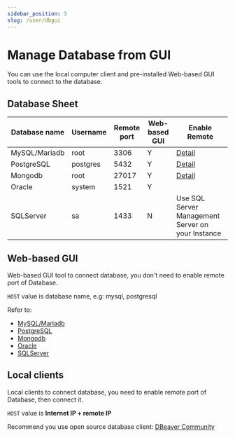 ```yaml
---
sidebar_position: 3
slug: /user/dbgui
---
```


# Manage Database from GUI

You can use the local computer client and pre-installed Web-based GUI tools to connect to the database.

## Database Sheet

| Database name                   | Username     | Remote port | Web-based GUI           |  Enable Remote  |
| ----------------------- | ---------- | ------------------------ | ------------------------ | ------------------------ |
| MySQL/Mariadb      | root       | 3306   | Y       |   [Detail](../mysql#remote)     |
| PostgreSQL              | postgres   | 5432 | Y       |   [Detail](../postgresql#remote)     |
| Mongodb                 | root | 27017 | Y       |   [Detail](../mongodb#remote)     |
| Oracle                  | system     | 1521 | Y                     |                      |
| SQLServer               | sa         | 1433     | N | Use SQL Server Management Server on your Instance|

## Web-based GUI

Web-based GUI tool to connect database, you don't need to enable remote port of Database.  

`HOST` value is database name, e.g: mysql, postgresql 

Refer to:   

* [MySQL/Mariadb](../mysql#phpmyadmin)
* [PostgreSQL](../postgresql#pgadmin)
* [Mongodb](../mongodb#mongodb-web-gui)
* [Oracle](../cloudbeaver)
* [SQLServer](../cloudbeaver)

## Local clients

Local clients to connect database, you  need to enable remote port of Database, then connect it.  

`HOST` value is **Internet IP + remote IP**     

Recommend you use open source database client: [DBeaver Community](https://dbeaver.io/)




